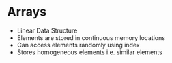 # Arrays


- Linear Data Structure 
- Elements are stored in continuous memory locations
- Can access elements randomly using index
- Stores homogeneous elements i.e. similar elements
